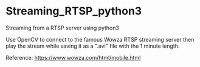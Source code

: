 # Streaming_RTSP_python3
Streaming from a RTSP server using python3

Use OpenCV to connect to the famous Wowza RTSP streaming server then play the stream while saving it as a ".avi" file with the 1 minute length.

Reference: https://www.wowza.com/html/mobile.html
